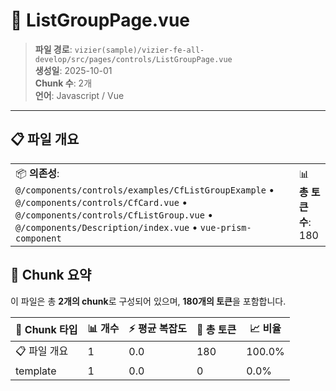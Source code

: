 # 📄 ListGroupPage.vue

> **파일 경로**: `vizier(sample)/vizier-fe-all-develop/src/pages/controls/ListGroupPage.vue`  
> **생성일**: 2025-10-01  
> **Chunk 수**: 2개  
> **언어**: Javascript / Vue
---


## 📋 파일 개요

| | |
|--|--|
| 📦 **의존성**: `@/components/controls/examples/CfListGroupExample` • `@/components/controls/CfCard.vue` • `@/components/controls/CfListGroup.vue` • `@/components/Description/index.vue` • `vue-prism-component` | 📊 **총 토큰 수**: 180 |






## 🧩 Chunk 요약

이 파일은 총 **2개의 chunk**로 구성되어 있으며, **180개의 토큰**을 포함합니다.

| 🧩 Chunk 타입 | 📊 개수 | ⚡ 평균 복잡도 | 📝 총 토큰 | 📈 비율 |
|---------------|--------|-------------|----------|--------|
| 📋 파일 개요 | 1 | 0.0 | 180 | 100.0% |
| template | 1 | 0.0 | 0 | 0.0% |

